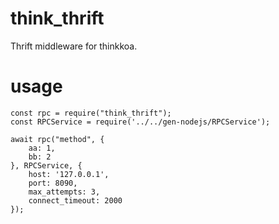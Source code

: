 # think_thrift
Thrift middleware for thinkkoa.


# usage

```
const rpc = require("think_thrift");
const RPCService = require('../../gen-nodejs/RPCService');

await rpc("method", {
    aa: 1,
    bb: 2
}, RPCService, {
    host: '127.0.0.1',
    port: 8090,
    max_attempts: 3,
    connect_timeout: 2000
});
```
